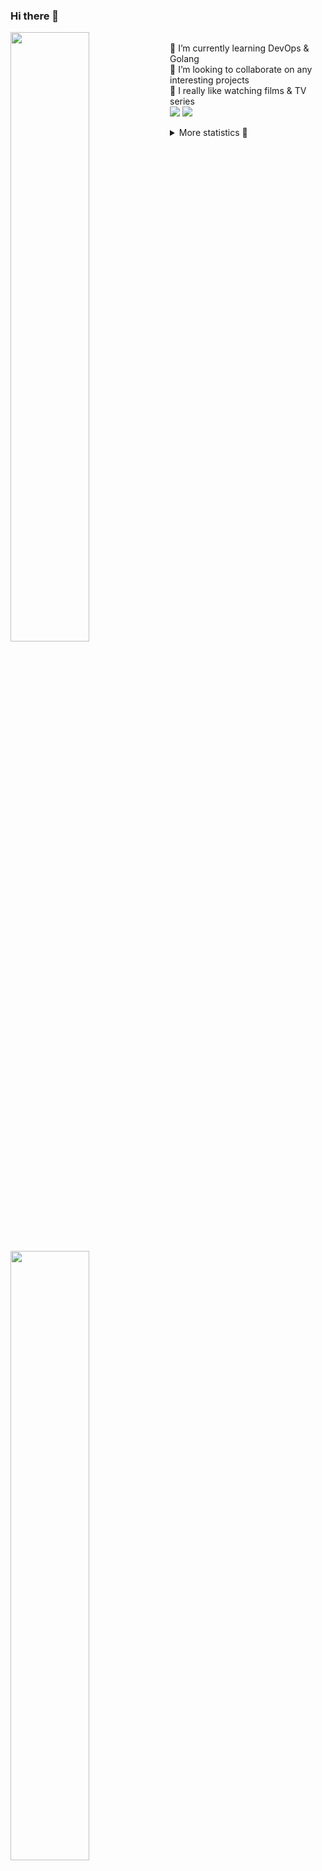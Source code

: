 ### Hi there 👋


[<img align="left" width="50%" src="https://github-readme-stats.vercel.app/api?username=rufusnufus&hide=issues&show_icons=true&count_private=true&theme=transparent&title_color=FF6F40&text_color=FBF9F8&icon_color=F48242&hide_border=true&hide_title=true#gh-dark-mode-only">](https://metrics.lecoq.io/rufusnufus#gh-dark-mode-only)
[<img align="left" width="50%" src="https://github-readme-stats.vercel.app/api?username=rufusnufus&hide=issues&show_icons=true&count_private=true&theme=transparent&title_color=FF6533&text_color=4D4644&icon_color=FF8038&hide_border=true&hide_title=true#gh-light-mode-only">](https://metrics.lecoq.io/rufusnufus#gh-light-mode-only)

<p>
  <br>
  🌱 I’m currently learning DevOps & Golang</br>
  👯 I’m looking to collaborate on any interesting projects</br>
  🎥 I really like watching films & TV series</br>
  <a href="https://linkedin.com/in/rufusnufus"><img src="https://img.shields.io/badge/linkedin-0077B5.svg?style=for-the-badge&logo=linkedin&logoColor=white"/></a>
  <a href="https://t.me/rufusnufus"><img src="https://img.shields.io/badge/-telegram-black?style=for-the-badge&color=blue&logo=telegram"/></a>
</p>

<p text-align="left">
<details>
  <summary>More statistics 👀</summary><br/>

<!--START_SECTION:waka-->
![Code Time](http://img.shields.io/badge/Code%20Time-187%20hrs%2023%20mins-blue)

![Profile Views](http://img.shields.io/badge/Profile%20Views-1-blue)

**I'm an Early 🐤** 

```text
🌞 Morning                4482 commits        ██████░░░░░░░░░░░░░░░░░░░   22.36 % 
🌆 Daytime                11439 commits       ██████████████░░░░░░░░░░░   57.06 % 
🌃 Evening                3482 commits        ████░░░░░░░░░░░░░░░░░░░░░   17.37 % 
🌙 Night                  646 commits         █░░░░░░░░░░░░░░░░░░░░░░░░   03.22 % 
```
📅 **I'm Most Productive on Monday** 

```text
Monday                   4230 commits        █████░░░░░░░░░░░░░░░░░░░░   21.10 % 
Tuesday                  3710 commits        █████░░░░░░░░░░░░░░░░░░░░   18.50 % 
Wednesday                4069 commits        █████░░░░░░░░░░░░░░░░░░░░   20.30 % 
Thursday                 3066 commits        ████░░░░░░░░░░░░░░░░░░░░░   15.29 % 
Friday                   3580 commits        ████░░░░░░░░░░░░░░░░░░░░░   17.86 % 
Saturday                 541 commits         █░░░░░░░░░░░░░░░░░░░░░░░░   02.70 % 
Sunday                   853 commits         █░░░░░░░░░░░░░░░░░░░░░░░░   04.25 % 
```


📊 **This Week I Spent My Time On** 

```text
💬 Programming Languages: 
Other                    5 hrs 16 mins       █████████████░░░░░░░░░░░░   52.84 % 
YAML                     2 hrs 48 mins       ███████░░░░░░░░░░░░░░░░░░   28.10 % 
HCL                      1 hr 29 mins        ████░░░░░░░░░░░░░░░░░░░░░   14.96 % 
Bash                     13 mins             █░░░░░░░░░░░░░░░░░░░░░░░░   02.20 % 
Terraform                9 mins              ░░░░░░░░░░░░░░░░░░░░░░░░░   01.52 % 

🔥 Editors: 
VS Code                  5 hrs 49 mins       ███████████████░░░░░░░░░░   58.31 % 
iTerm2                   4 hrs 9 mins        ██████████░░░░░░░░░░░░░░░   41.69 % 
```

**I Mostly Code in Java** 

```text
Java                     37 repos            ██████░░░░░░░░░░░░░░░░░░░   24.18 % 
Python                   20 repos            ███░░░░░░░░░░░░░░░░░░░░░░   13.07 % 
Smarty                   15 repos            ██░░░░░░░░░░░░░░░░░░░░░░░   09.80 % 
HTML                     5 repos             █░░░░░░░░░░░░░░░░░░░░░░░░   03.27 % 
Mustache                 3 repos             ░░░░░░░░░░░░░░░░░░░░░░░░░   01.96 % 
```




 Last Updated on 01/04/2023 01:02:20 UTC
<!--END_SECTION:waka-->

</details>
</p>
